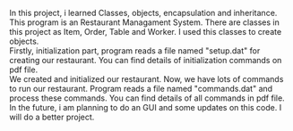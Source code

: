 In this project, i learned Classes, objects, encapsulation and inheritance.  
This program is an Restaurant Managament System. There are classes in this project as Item, Order, Table and Worker. I used this classes to create objects.  
Firstly, initialization part, program reads a file named "setup.dat" for creating our restaurant. You can find details of initialization commands on pdf file.  
We created and initialized our restaurant. Now, we have lots of commands to run our restaurant. Program reads a file named "commands.dat" and process these commands. You can find details of all commands in pdf file.  
In the future, i am planning to do an GUI and some updates on this code. I will do a better project.
